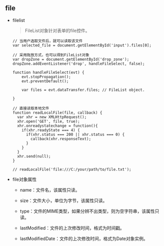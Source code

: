 ## file

* filelist

  > FileList对象针对表单的file控件。

  ```
  // 当用户选取文件后，就可以读取该文件
  var selected_file = document.getElementById('input').files[0];

  // 采用拖放方式，也可以得到FileList对象
  var dropZone = document.getElementById('drop_zone');
  dropZone.addEventListener('drop', handleFileSelect, false);

  function handleFileSelect(evt) {
      evt.stopPropagation();
      evt.preventDefault();

      var files = evt.dataTransfer.files; // FileList object.

  }

  // 直接读取本地文件
  function readLocalFile(file, callback) {
    var xhr = new XMLHttpRequest();
    xhr.open('GET', file, true);
    xhr.onreadystatechange = function(){
      if(xhr.readyState === 4) {
        if(xhr.status === 200 || xhr.status === 0) {
          callback(xhr.responseText);
        }
      }
    }
    xhr.send(null);
  }

  // readLocalFile('file:///C:/your/path/to/file.txt');
  ```

* file对象属性

   - name：文件名，该属性只读。

   - size：文件大小，单位为字节，该属性只读。

   - type：文件的MIME类型，如果分辨不出类型，则为空字符串，该属性只读。

   - lastModified：文件的上次修改时间，格式为时间戳。

   - lastModifiedDate：文件的上次修改时间，格式为Date对象实例。

